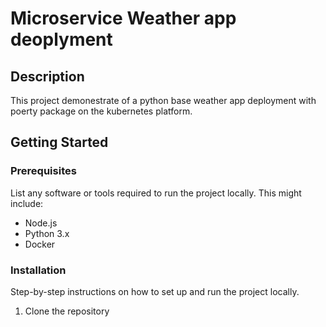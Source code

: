 # Microservice Weather app deoplyment

## Description
This project demonestrate of a python base weather app deployment with poerty package on the kubernetes platform. 

## Getting Started

### Prerequisites

List any software or tools required to run the project locally. This might include:

- Node.js
- Python 3.x
- Docker

### Installation

Step-by-step instructions on how to set up and run the project locally.

1. Clone the repository
